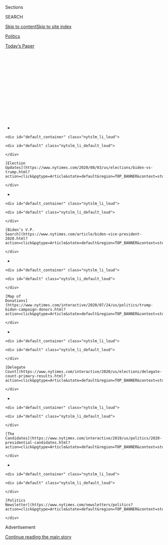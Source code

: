<div id="app">

<div>

<div>

<div>

<div class="NYTAppHideMasthead css-1q2w90k e1suatyy0">

<div class="section css-ui9rw0 e1suatyy2">

<div class="css-eph4ug er09x8g0">

<div class="css-6n7j50">

</div>

<span class="css-1dv1kvn">Sections</span>

<div class="css-10488qs">

<span class="css-1dv1kvn">SEARCH</span>

</div>

[Skip to content](#site-content)[Skip to site
index](#site-index)

</div>

<div id="masthead-section-label" class="css-1wr3we4 eaxe0e00">

[Politics](https://www.nytimes.com/section/politics)

</div>

<div class="css-10698na e1huz5gh0">

</div>

</div>

<div id="masthead-bar-one" class="section hasLinks css-15hmgas e1csuq9d3">

<div class="css-uqyvli e1csuq9d0">

</div>

<div class="css-1uqjmks e1csuq9d1">

</div>

<div class="css-9e9ivx">

[](https://myaccount.nytimes.com/auth/login?response_type=cookie&client_id=vi)

</div>

<div class="css-1bvtpon e1csuq9d2">

[Today’s
Paper](https://www.nytimes.com/section/todayspaper)

</div>

</div>

</div>

</div>

<div data-aria-hidden="false">

<div id="site-content" data-role="main">

<div>

<div class="css-1aor85t" style="opacity:0.000000001;z-index:-1;visibility:hidden">

<div class="css-1hqnpie">

<div class="css-epjblv">

<span class="css-17xtcya">[Politics](/section/politics)</span><span class="css-x15j1o">|</span><span class="css-fwqvlz">Why
Biden Won’t Find His
Biden</span>

</div>

<div class="css-k008qs">

<div class="css-1iwv8en">

<span class="css-18z7m18"></span>

<div>

</div>

</div>

<span class="css-1n6z4y">https://nyti.ms/2D8p061</span>

<div class="css-1705lsu">

<div class="css-4xjgmj">

<div class="css-4skfbu" data-role="toolbar" data-aria-label="Social Media Share buttons, Save button, and Comments Panel with current comment count" data-testid="share-tools">

  - 
  - 
  - 
  - 
    
    <div class="css-6n7j50">
    
    </div>

  - 

</div>

</div>

</div>

</div>

</div>

</div>

<div id="NYT_TOP_BANNER_REGION" class="css-13pd83m">

<div>

<div id="styln-elections-notifications-menu" class="section interactive-content interactive-size-medium css-1edisqu">

<div class="css-17ih8de interactive-body">

<div class="nytslm_innerContainer" data-aria-live="polite">

<div class="nytslm_title">

</div>

  - 
    
    <div id="default_container" class="nytslm_li_loud">
    
    <div id="default" class="nytslm_li_default_loud">
    
    </div>
    
    [Election
    Updates](https://www.nytimes.com/2020/08/03/us/elections/biden-vs-trump.html?action=click&pgtype=Article&state=default&region=TOP_BANNER&context=storylines_menu)
    
    </div>

  - 
    
    <div id="default_container" class="nytslm_li_loud">
    
    <div id="default" class="nytslm_li_default_loud">
    
    </div>
    
    [Biden’s V.P.
    Search](https://www.nytimes.com/article/biden-vice-president-2020.html?action=click&pgtype=Article&state=default&region=TOP_BANNER&context=storylines_menu)
    
    </div>

  - 
    
    <div id="default_container" class="nytslm_li_loud">
    
    <div id="default" class="nytslm_li_default_loud">
    
    </div>
    
    [Map of
    Donations](https://www.nytimes.com/interactive/2020/07/24/us/politics/trump-biden-campaign-donors.html?action=click&pgtype=Article&state=default&region=TOP_BANNER&context=storylines_menu)
    
    </div>

  - 
    
    <div id="default_container" class="nytslm_li_loud">
    
    <div id="default" class="nytslm_li_default_loud">
    
    </div>
    
    [Delegate
    Count](https://www.nytimes.com/interactive/2020/us/elections/delegate-count-primary-results.html?action=click&pgtype=Article&state=default&region=TOP_BANNER&context=storylines_menu)
    
    </div>

  - 
    
    <div id="default_container" class="nytslm_li_loud">
    
    <div id="default" class="nytslm_li_default_loud">
    
    </div>
    
    [The
    Candidates](https://www.nytimes.com/interactive/2019/us/politics/2020-presidential-candidates.html?action=click&pgtype=Article&state=default&region=TOP_BANNER&context=storylines_menu)
    
    </div>

  - 
    
    <div id="default_container" class="nytslm_li_loud">
    
    <div id="default" class="nytslm_li_default_loud">
    
    </div>
    
    [Politics
    Newsletter](https://www.nytimes.com/newsletters/politics?action=click&pgtype=Article&state=default&region=TOP_BANNER&context=storylines_menu)
    
    </div>

</div>

</div>

</div>

</div>

</div>

<div id="top-wrapper" class="css-1sy8kpn">

<div id="top-slug" class="css-l9onyx">

Advertisement

</div>

[Continue reading the main
story](#after-top)

<div class="ad top-wrapper" style="text-align:center;height:100%;display:block;min-height:250px">

<div id="top" class="place-ad" data-position="top" data-size-key="top">

</div>

</div>

<div id="after-top">

</div>

</div>

<div>

<div id="sponsor-wrapper" class="css-1hyfx7x">

<div id="sponsor-slug" class="css-19vbshk">

Supported by

</div>

[Continue reading the main
story](#after-sponsor)

<div id="sponsor" class="ad sponsor-wrapper" style="text-align:center;height:100%;display:block">

</div>

<div id="after-sponsor">

</div>

</div>

<div class="css-186x18t">

On Politics With Lisa Lerer

</div>

<div class="css-1vkm6nb ehdk2mb0">

# Why Biden Won’t Find His Biden

</div>

He would be wise to remember that Barack Obama didn’t pick him simply
because they were “simpatico.”

<div class="css-18e8msd">

<div class="css-vp77d3 epjyd6m0">

<div class="css-hus3qt ey68jwv0" data-aria-hidden="true">

[![Lisa
Lerer](https://static01.nyt.com/images/2018/09/11/us/politics/author-lisa-lerer/lisa-lerer-headshot-thumbLarge.png
"Lisa Lerer")](https://www.nytimes.com/by/lisa-lerer)

</div>

<div class="css-1baulvz">

By [<span class="css-1baulvz last-byline" itemprop="name">Lisa
Lerer</span>](https://www.nytimes.com/by/lisa-lerer)

</div>

</div>

  - Aug. 3,
    2020

  - 
    
    <div class="css-4xjgmj">
    
    <div class="css-d8bdto" data-role="toolbar" data-aria-label="Social Media Share buttons, Save button, and Comments Panel with current comment count" data-testid="share-tools">
    
      - 
      - 
      - 
      - 
        
        <div class="css-6n7j50">
        
        </div>
    
      - 
    
    </div>
    
    </div>

</div>

</div>

<div class="section meteredContent css-1r7ky0e" name="articleBody" itemprop="articleBody">

<div class="css-1fanzo5 StoryBodyCompanionColumn">

<div class="css-53u6y8">

<div class="css-1wlr991">

<div class="css-18e8msd">

<div class="css-2ja7y1 epjyd6m0">

<div class="css-hus3qt ey68jwv0" data-aria-hidden="true">

[![Lisa
Lerer](https://static01.nyt.com/images/2018/09/11/us/politics/author-lisa-lerer/lisa-lerer-headshot-thumbLarge.png
"Lisa Lerer")](https://www.nytimes.com/by/lisa-lerer)

</div>

<div class="css-1baulvz">

By [<span class="css-1baulvz last-byline" itemprop="name">Lisa
Lerer</span>](https://www.nytimes.com/by/lisa-lerer)

</div>

</div>

</div>

</div>

*Hi. Welcome to* [*On
Politics*](https://www.nytimes.com/spotlight/on-politics)*, your guide
to the day in national politics. I’m Lisa Lerer, your
host.*

</div>

</div>

<div class="css-79elbk" data-testid="photoviewer-wrapper">

<div class="css-z3e15g" data-testid="photoviewer-wrapper-hidden">

</div>

<div class="css-1a48zt4 ehw59r15" data-testid="photoviewer-children">

![](https://static01.nyt.com/images/2020/05/29/us/onpolitics-biden/onpolitics-biden-articleLarge-v2.gif?quality=75&auto=webp&disable=upscale)

</div>

</div>

<div class="css-1fanzo5 StoryBodyCompanionColumn">

<div class="css-53u6y8">

When it comes to the vice presidency, Joe Biden has a perfect candidate
in mind: himself.

Well, if he were *Josephine* R. Biden Jr., of course.

In comments about his search for a running mate, Mr. Biden has made
clear he wants someone with the characteristics that he believes made
him the perfect pick for Barack Obama in 2008 — someone who is loyal, is
ready to govern “on Day 1” and is, as Mr. Biden has said, “simpatico
with me, both in terms of personality as well as substance.”

Of course, self-perception isn’t always accurate. Sure, Mr. Obama wanted
someone he could work alongside. And, as his strategist David Axelrod
later recounted, [early
chemistry](https://www.usatoday.com/story/news/politics/onpolitics/2015/02/10/biden-vice-president-bayh-axelrod/81211852/)
between the two men helped finalize the selection of Mr. Biden.

</div>

</div>

<div class="css-1fanzo5 StoryBodyCompanionColumn">

<div class="css-53u6y8">

But at the start, the Obama-Biden relationship was hardly the bromance
immortalized in the Democratic memes that followed. People close to Mr.
Obama’s 2008 campaign have said they had real concerns about Mr. Biden,
most centrally about his ability to stay on message and his propensity
for political gaffes.

[As the race against John McCain
tightened](https://blogs.wsj.com/washwire/2008/08/13/mccain-obama-race-enters-dead-heat/)
that August, the thinking of those in Mr. Obama’s orbit was that they
needed a white man on the ticket, preferably an “[older
guy](https://www.nytimes.com/2019/08/16/us/politics/biden-obama-history.html)”
who could reassure voters worried about taking a chance on a young,
barrier-breaking senator.

People involved in the process, The New York Times [reported in the
immediate aftermath of the
announcement](https://www.nytimes.com/2008/08/24/us/politics/24deconstruct.html?_r=1&hp=&adxnnl=1&oref=slogin&adxnnlx=1219585399-mopoNQ9Taivokt1V0PHsig),
attributed Mr. Obama’s decision to Mr. Biden’s appeal among white
working-class voters and his compelling personal story. Another plus: At
Mr. Biden’s age, then a spry 65 years old, Obama advisers didn’t expect
him to run for the presidency
(LOL).

<div id="NYT_MAIN_CONTENT_1_REGION" class="css-9tf9ac">

<div>

<div id="styln-nfldraft-updates-block" class="section interactive-content interactive-size-medium css-1ftcdic">

<div class="css-17ih8de interactive-body">

<div id="styln-briefing-block" data-asset-id="">

<div class="briefing-block-header-section">

# [Latest Updates: 2020 Election](https://www.nytimes.com/2020/08/03/us/elections/biden-vs-trump.html?action=click&pgtype=Article&state=default&region=MAIN_CONTENT_1&context=storylines_live_updates)

<div class="briefing-block-ts">

Updated 2020-08-04T01:23:51.312Z

</div>

</div>

  - [Trump assails mail-in voting anew, citing delays in declaring a
    winner in a New York congressional
    primary.](https://www.nytimes.com/2020/08/03/us/elections/biden-vs-trump.html?action=click&pgtype=Article&state=default&region=MAIN_CONTENT_1&context=storylines_live_updates#link-6494b448)
  - [Obama issues his first slate of 2020
    endorsements.](https://www.nytimes.com/2020/08/03/us/elections/biden-vs-trump.html?action=click&pgtype=Article&state=default&region=MAIN_CONTENT_1&context=storylines_live_updates#link-3de249e6)
  - [In a big shift, Trump is now encouraging mask-wearing in campaign
    emails.](https://www.nytimes.com/2020/08/03/us/elections/biden-vs-trump.html?action=click&pgtype=Article&state=default&region=MAIN_CONTENT_1&context=storylines_live_updates#link-54e34d20)

<div class="briefing-block-footer">

<div class="briefing-block-footer-meta">

[See more
updates](https://www.nytimes.com/2020/08/03/us/elections/biden-vs-trump.html?action=click&pgtype=Article&state=default&region=MAIN_CONTENT_1&context=storylines_live_updates)

</div>

</div>

</div>

</div>

</div>

</div>

</div>

“You are the pick of my heart, but Joe is the pick of my head,” [Mr.
Obama told Tim
Kaine](https://www.nytimes.com/2019/08/16/us/politics/biden-obama-history.html),
then the governor of Virginia, after he made his choice.

So Mr. Biden’s idealized version of his own vice-presidential process
clearly involves a bit of revisionist history.

</div>

</div>

<div class="css-1fanzo5 StoryBodyCompanionColumn">

<div class="css-53u6y8">

He has already made at least one politically strategic choice by
limiting the candidates to women. Limiting the prospects by gender
eliminates a lot of Mr. Biden’s most loyal and presumably “simpatico”
allies — a group that largely comprises white men. As [one racial
justice activist politely put
it](https://www.washingtonpost.com/politics/biden-under-pressure-to-shatter-cement-ceiling-by-naming-a-black-woman-to-be-his-running-mate/2020/07/19/7dfb9dcc-c06f-11ea-9fdd-b7ac6b051dc8_story.html):
“Even his set of relationships, I’m quite sure, are geared toward his
world.”

Picking a woman isn’t about personal loyalty; it’s about energizing
female voters and recognizing the momentum that women — particularly
Black women — have given the Democratic Party during the Trump era.

Given his age, Mr. Biden also needs to reassure voters that there’s
someone who can take over if he can no longer serve as president — a
reason there aren’t many older women on the list.

I suppose this is a really long way of guiding you, dear readers,
through the blizzard of vice-presidential speculation blanketing the
political conversation.

Mr. Biden said he would announce his pick in early August, so the
forecast this week is for more hot takes, rumors and backbiting. Because
the field is all women, there will probably be a touch of sexism in the
mix as well, as we’ve already seen in
[reports](https://www.politico.com/news/2020/07/27/kamala-harris-biden-vp-381829)
detailing largely anonymous concerns from donors [who say Kamala
Harris](https://twitter.com/feliciasonmez/status/1288587415813345282) is
“too ambitious” for the job. (I’ve never met an unambitious politician,
but perhaps that’s a subject for a whole other column.)

Don’t get too caught up in the leaks and the counterleaks, the “close
Biden allies” and the chattering donors. Sure, picking a running mate is
complicated. Sure, personal relationships and trust matter. But you know
who doesn’t care about chemistry? Losing presidential candidates.

In the end, there’s one strategic imperative that outweighs all of the
others.

Winning.

-----

</div>

</div>

<div class="css-1fanzo5 StoryBodyCompanionColumn">

<div class="css-53u6y8">

**Drop us a
line\!**

</div>

</div>

<div class="css-79elbk" data-testid="photoviewer-wrapper">

<div class="css-z3e15g" data-testid="photoviewer-wrapper-hidden">

</div>

<div class="css-1a48zt4 ehw59r15" data-testid="photoviewer-children">

<div class="css-1xdhyk6 erfvjey0">

<span class="css-1ly73wi e1tej78p0">Image</span>

<div class="css-zjzyr8">

<div data-testid="lazyimage-container" style="height:73.46666666666665px">

</div>

</div>

</div>

</div>

</div>

<div class="css-1fanzo5 StoryBodyCompanionColumn">

<div class="css-53u6y8">

*We want to hear from our readers. Have a question? We’ll try to answer
it. Have a comment? We’re all ears. Email us at*
[*onpolitics@nytimes.com*](mailto:onpolitics@nytimes.com)*.*

-----

## Who’s the ‘pick of *your* head’?

</div>

</div>

<div class="css-79elbk" data-testid="photoviewer-wrapper">

<div class="css-z3e15g" data-testid="photoviewer-wrapper-hidden">

</div>

<div class="css-1a48zt4 ehw59r15" data-testid="photoviewer-children">

<div class="css-1xdhyk6 erfvjey0">

<span class="css-1ly73wi e1tej78p0">Image</span>

<div class="css-zjzyr8">

<div data-testid="lazyimage-container" style="height:73.46666666666665px">

</div>

</div>

</div>

</div>

</div>

<div class="css-1fanzo5 StoryBodyCompanionColumn">

<div class="css-53u6y8">

We asked for your thoughts on the vice-presidential pick. Here’s some of
what you had to say:

> It should be Kamala Harris for several reasons: 1) She will have Mike
> Pence crying out for Mommy before the end of the V.P. debate. 2) When
> attacked by the Republicans for her gaffes as California’s attorney
> general, she’ll shame them as white nationalists trying to destroy
> another Black woman. 3) She has a winning smile. Think Reagan. Think
> W. Think Clinton. Think Obama. 4) Who else has an anagram of her name
> close to “I Alarm Shark”?

— Tom Woodward

> The first — and most important — question the nominee has to ask of
> her/himself is: “Who would be the best president?” Susan Rice passes
> that test with all her experience, understanding, temperament and
> grace. And she’ll adapt easily to campaign mode.

— Tim Hulbert

> Tammy Duckworth would be a strong vice-presidential candidate for the
> following reasons: She has campaign experience. She has congressional
> experience. She represents a seemingly forgotten constituency: the men
> and women actually fighting a war that can’t be won and apparently
> will never end. She juggles daily the responsibilities of motherhood
> with those of her political career.

— Elisabeth Martensen

And there were at least a few names not on Mr. Biden’s list …

> I suggest Condoleezza Rice. As a former secretary of state, she has a
> strong background in world affairs, speaks Russian and could help
> repair the damage done by Trump around the world. Although she has not
> run for office, I think she would be an articulate speaker and
> candidate. Since she has served a Republican president, I think she
> would be appealing to the many Republicans like me who will be voting
> for Joe Biden.

— Irene McAllister

> Michelle Obama. She has more experience and ability than all of them,
> including Biden.

— Jerry McCann

Compiled by Isabella Grullón Paz.

</div>

</div>

<div>

</div>

<div class="css-1fanzo5 StoryBodyCompanionColumn">

<div class="css-53u6y8">

-----

</div>

</div>

<div class="css-1fanzo5 StoryBodyCompanionColumn">

<div class="css-53u6y8">

## … Seriously

\#teamleggings for life. The Washington Post quotes Alexa Muñoz, who is
[saying goodbye to
jeans](https://www.washingtonpost.com/business/2020/07/28/jeans-sales-leggings-pandemic/):

> “I haven’t worn a single pair of jeans since the pandemic started,”
> said Muñoz, 46, a translator in Manhattan. “They’re looking at me
> sadly from the closet, but it’s like, ‘You know what? I’m not wearing
> those anymore.’ Why was I punishing myself?”

-----

*Were you forwarded this newsletter?* [*Sign up
here*](https://www.nytimes.com/newsletters/politics) *to get it
delivered to your inbox.*

*Thanks for reading. On Politics is your guide to the political news
cycle, delivering clarity from the chaos.*

*Is there anything you think we’re missing? Anything you want to see
more of? We’d love to hear from you. Email us at*
[*onpolitics@nytimes.com*](mailto:onpolitics@nytimes.com)*.*

</div>

</div>

</div>

<div>

</div>

<div>

</div>

<div id="NYT_BELOW_MAIN_CONTENT_REGION">

<div>

<div id="STLYN_guide_v1_STYLN_guide_a" class="section css-l08pwh interactive-content interactive-size-medium">

<div class="css-17ih8de interactive-body">

<div class="g-story g-freebird g-max-limit" data-preview-slug="styln-scroll-guide">

</div>

<div id="g-electionguide-id" class="g-electionguide">

<div class="g-electionguide-container">

<div class="g-electionguide-wrapper">

<div class="g-electionguide-logo">

</div>

# Our 2020 Election Guide

Updated Aug. 3, 2020

  - 
    
    -----
    
    ## The Latest
    
      - President Trump again assails mail-in voting, [claiming without
        evidence that the process is plagued by
        fraud](https://www.nytimes.com/2020/08/03/us/politics/trump-mail-in-voting.html?action=click&pgtype=Article&state=default&region=BELOW_MAIN_CONTENT&context=storylines_guide).

  - 
    
    -----
    
    ## Biden’s V.P. Search
    
      - [Here are 13
        women](https://www.nytimes.com/article/biden-vice-president-2020.html?action=click&pgtype=Article&state=default&region=BELOW_MAIN_CONTENT&context=storylines_guide)
        who have been under consideration to be Joe Biden’s running
        mate, and why each might be chosen — and might not be.

  - 
    
    -----
    
    ## Keep Up With Our Coverage
    
      - Get an
        [email](https://www.nytimes.com/newsletters/politics?action=click&pgtype=Article&state=default&region=BELOW_MAIN_CONTENT&context=storylines_guide)
        recapping the day’s news
    
    <!-- end list -->
    
      - Download our mobile app on
        [iOS](https://apps.apple.com/us/app/nytimes/id284862083?ls=1&mat_click_id=5c79ae7455014fd1bd66b5610c05b8f2-20191112-16948&referrer=mat_click_id%3D5c79ae7455014fd1bd66b5610c05b8f2-20191112-16948%26link_click_id%3D722930677036718082)
        and
        [Android](http://a.localytics.com/android?id=com.nytimes.android&referrer=utm_source%3Dother_nyt_mobile_web%26utm_medium%3DWeb%2520page%26utm_term%3DGeneral%2520Mobile%2520Page%26utm_campaign%3DNYT%2520Mobile%2520General%2520Page)
        and turn on Breaking News and Politics alerts

</div>

</div>

</div>

</div>

</div>

</div>

</div>

<div>

</div>

<div>

<div id="bottom-wrapper" class="css-1ede5it">

<div id="bottom-slug" class="css-l9onyx">

Advertisement

</div>

[Continue reading the main
story](#after-bottom)

<div id="bottom" class="ad bottom-wrapper" style="text-align:center;height:100%;display:block;min-height:90px">

</div>

<div id="after-bottom">

</div>

</div>

</div>

</div>

</div>

## Site Index

<div>

</div>

## Site Information Navigation

  - [© <span>2020</span> <span>The New York Times
    Company</span>](https://help.nytimes.com/hc/en-us/articles/115014792127-Copyright-notice)

<!-- end list -->

  - [NYTCo](https://www.nytco.com/)
  - [Contact
    Us](https://help.nytimes.com/hc/en-us/articles/115015385887-Contact-Us)
  - [Work with us](https://www.nytco.com/careers/)
  - [Advertise](https://nytmediakit.com/)
  - [T Brand Studio](http://www.tbrandstudio.com/)
  - [Your Ad
    Choices](https://www.nytimes.com/privacy/cookie-policy#how-do-i-manage-trackers)
  - [Privacy](https://www.nytimes.com/privacy)
  - [Terms of
    Service](https://help.nytimes.com/hc/en-us/articles/115014893428-Terms-of-service)
  - [Terms of
    Sale](https://help.nytimes.com/hc/en-us/articles/115014893968-Terms-of-sale)
  - [Site
    Map](https://spiderbites.nytimes.com)
  - [Help](https://help.nytimes.com/hc/en-us)
  - [Subscriptions](https://www.nytimes.com/subscription?campaignId=37WXW)

</div>

</div>

</div>

</div>
